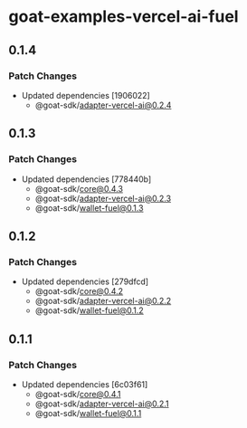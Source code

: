 # goat-examples-vercel-ai-fuel

## 0.1.4

### Patch Changes

- Updated dependencies [1906022]
  - @goat-sdk/adapter-vercel-ai@0.2.4

## 0.1.3

### Patch Changes

- Updated dependencies [778440b]
  - @goat-sdk/core@0.4.3
  - @goat-sdk/adapter-vercel-ai@0.2.3
  - @goat-sdk/wallet-fuel@0.1.3

## 0.1.2

### Patch Changes

- Updated dependencies [279dfcd]
  - @goat-sdk/core@0.4.2
  - @goat-sdk/adapter-vercel-ai@0.2.2
  - @goat-sdk/wallet-fuel@0.1.2

## 0.1.1

### Patch Changes

- Updated dependencies [6c03f61]
  - @goat-sdk/core@0.4.1
  - @goat-sdk/adapter-vercel-ai@0.2.1
  - @goat-sdk/wallet-fuel@0.1.1
